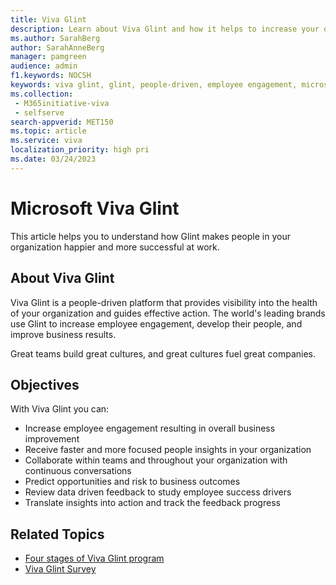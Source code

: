 ```yaml
---
title: Viva Glint 
description: Learn about Viva Glint and how it helps to increase your organization's employee engagement. 
ms.author: SarahBerg
author: SarahAnneBerg
manager: pamgreen
audience: admin
f1.keywords: NOCSH
keywords: viva glint, glint, people-driven, employee engagement, microsoft viva glint, organization health
ms.collection: 
 - M365initiative-viva
 - selfserve
search-appverid: MET150
ms.topic: article
ms.service: viva
localization_priority: high pri
ms.date: 03/24/2023
---
```


# Microsoft Viva Glint

This article helps you to understand how Glint makes people in your organization happier and more successful at work.

## About Viva Glint

Viva Glint is a people-driven platform that provides visibility into the health of your organization and guides effective action. The world's leading brands use Glint to increase employee engagement, develop their people, and improve business results.

Great teams build great cultures, and great cultures fuel great companies. 

## Objectives

With Viva Glint you can:

- Increase employee engagement resulting in overall business improvement
- Receive faster and more focused people insights in your organization
- Collaborate within teams and throughout your organization with continuous conversations
- Predict opportunities and risk to business outcomes
- Review data driven feedback to study employee success drivers
- Translate insights into action and track the feedback progress

## Related Topics

- [Four stages of Viva Glint program](four-stages-of-viva-glint.md)
- [Viva Glint Survey](types-of-glint-surveys.md)